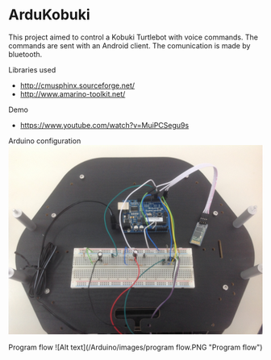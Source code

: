 # ArduKobuki
This project aimed to control a Kobuki Turtlebot with voice commands. The commands are sent with an Android client.
The comunication is made by bluetooth.

Libraries used
- http://cmusphinx.sourceforge.net/
- http://www.amarino-toolkit.net/

Demo
- https://www.youtube.com/watch?v=MuiPCSegu9s

Arduino configuration
![Alt text](/Arduino/images/configurations.jpg?raw=true "Arduino configuration")


Program flow
![Alt text](/Arduino/images/program flow.PNG "Program flow")

